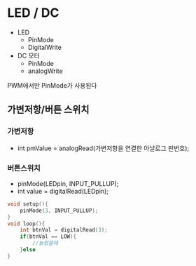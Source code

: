 # LED / DC
- LED
	- PinMode 
	- DigitalWrite
- DC 모터
	- PinMode
	- analogWrite

PWM에서만 PinMode가 사용된다

## 가변저항/버튼 스위치
### 가변저항
- int pmValue = analogRead(가변저항을 연결한 아날로그 핀번호);

### 버튼스위치
- pinMode(LEDpin, INPUT_PULLUP);
- int value = digitalRead(LEDpin);

```C
void setup(){
	pinMode(3, INPUT_PULLUP);
}
void loop(){
	int btnVal = digitalRead(3);
	if(btnVal == LOW){
		//눌렸을떄 
	}else
}
```
